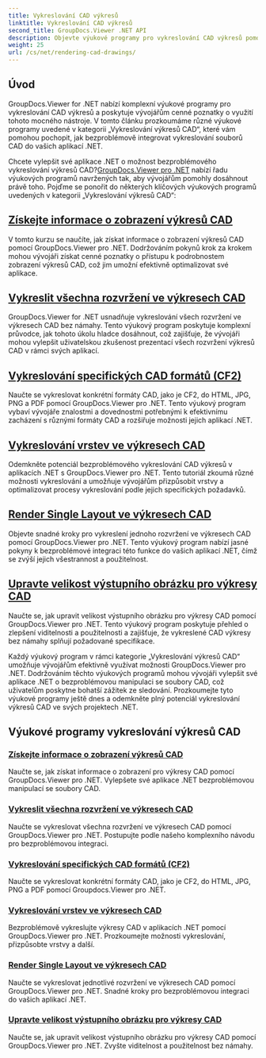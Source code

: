 ```yaml
---
title: Vykreslování CAD výkresů
linktitle: Vykreslování CAD výkresů
second_title: GroupDocs.Viewer .NET API
description: Objevte výukové programy pro vykreslování CAD výkresů pomocí GroupDocs.Viewer pro .NET. Naučte se vylepšovat aplikace .NET pomocí bezproblémové práce se soubory CAD.
weight: 25
url: /cs/net/rendering-cad-drawings/
---
```


## Úvod

GroupDocs.Viewer for .NET nabízí komplexní výukové programy pro vykreslování CAD výkresů a poskytuje vývojářům cenné poznatky o využití tohoto mocného nástroje. V tomto článku prozkoumáme různé výukové programy uvedené v kategorii „Vykreslování výkresů CAD“, které vám pomohou pochopit, jak bezproblémově integrovat vykreslování souborů CAD do vašich aplikací .NET.

Chcete vylepšit své aplikace .NET o možnost bezproblémového vykreslování výkresů CAD?[GroupDocs.Viewer pro .NET](#) nabízí řadu výukových programů navržených tak, aby vývojářům pomohly dosáhnout právě toho. Pojďme se ponořit do některých klíčových výukových programů uvedených v kategorii „Vykreslování výkresů CAD“:

## [Získejte informace o zobrazení výkresů CAD](./get-view-info-cad-drawing/)
V tomto kurzu se naučíte, jak získat informace o zobrazení výkresů CAD pomocí GroupDocs.Viewer pro .NET. Dodržováním pokynů krok za krokem mohou vývojáři získat cenné poznatky o přístupu k podrobnostem zobrazení výkresů CAD, což jim umožní efektivně optimalizovat své aplikace.

## [Vykreslit všechna rozvržení ve výkresech CAD](./render-all-layouts-cad/)
GroupDocs.Viewer for .NET usnadňuje vykreslování všech rozvržení ve výkresech CAD bez námahy. Tento výukový program poskytuje komplexní průvodce, jak tohoto úkolu hladce dosáhnout, což zajišťuje, že vývojáři mohou vylepšit uživatelskou zkušenost prezentací všech rozvržení výkresů CAD v rámci svých aplikací.

## [Vykreslování specifických CAD formátů (CF2)](./render-specific-cad-formats/)
Naučte se vykreslovat konkrétní formáty CAD, jako je CF2, do HTML, JPG, PNG a PDF pomocí GroupDocs.Viewer pro .NET. Tento výukový program vybaví vývojáře znalostmi a dovednostmi potřebnými k efektivnímu zacházení s různými formáty CAD a rozšiřuje možnosti jejich aplikací .NET.

## [Vykreslování vrstev ve výkresech CAD](./render-layers-cad/)
Odemkněte potenciál bezproblémového vykreslování CAD výkresů v aplikacích .NET s GroupDocs.Viewer pro .NET. Tento tutoriál zkoumá různé možnosti vykreslování a umožňuje vývojářům přizpůsobit vrstvy a optimalizovat procesy vykreslování podle jejich specifických požadavků.

## [Render Single Layout ve výkresech CAD](./render-single-layout-cad/)
Objevte snadné kroky pro vykreslení jednoho rozvržení ve výkresech CAD pomocí GroupDocs.Viewer pro .NET. Tento výukový program nabízí jasné pokyny k bezproblémové integraci této funkce do vašich aplikací .NET, čímž se zvýší jejich všestrannost a použitelnost.

## [Upravte velikost výstupního obrázku pro výkresy CAD](./adjust-output-image-size-cad/)
Naučte se, jak upravit velikost výstupního obrázku pro výkresy CAD pomocí GroupDocs.Viewer pro .NET. Tento výukový program poskytuje přehled o zlepšení viditelnosti a použitelnosti a zajišťuje, že vykreslené CAD výkresy bez námahy splňují požadované specifikace.

Každý výukový program v rámci kategorie „Vykreslování výkresů CAD“ umožňuje vývojářům efektivně využívat možnosti GroupDocs.Viewer pro .NET. Dodržováním těchto výukových programů mohou vývojáři vylepšit své aplikace .NET o bezproblémovou manipulaci se soubory CAD, což uživatelům poskytne bohatší zážitek ze sledování. Prozkoumejte tyto výukové programy ještě dnes a odemkněte plný potenciál vykreslování výkresů CAD ve svých projektech .NET.

## Výukové programy vykreslování výkresů CAD
### [Získejte informace o zobrazení výkresů CAD](./get-view-info-cad-drawing/)
Naučte se, jak získat informace o zobrazení pro výkresy CAD pomocí GroupDocs.Viewer pro .NET. Vylepšete své aplikace .NET bezproblémovou manipulací se soubory CAD.
### [Vykreslit všechna rozvržení ve výkresech CAD](./render-all-layouts-cad/)
Naučte se vykreslovat všechna rozvržení ve výkresech CAD pomocí GroupDocs.Viewer pro .NET. Postupujte podle našeho komplexního návodu pro bezproblémovou integraci.
### [Vykreslování specifických CAD formátů (CF2)](./render-specific-cad-formats/)
Naučte se vykreslovat konkrétní formáty CAD, jako je CF2, do HTML, JPG, PNG a PDF pomocí Groupdocs.Viewer pro .NET.
### [Vykreslování vrstev ve výkresech CAD](./render-layers-cad/)
Bezproblémově vykreslujte výkresy CAD v aplikacích .NET pomocí GroupDocs.Viewer pro .NET. Prozkoumejte možnosti vykreslování, přizpůsobte vrstvy a další.
### [Render Single Layout ve výkresech CAD](./render-single-layout-cad/)
Naučte se vykreslovat jednotlivé rozvržení ve výkresech CAD pomocí GroupDocs.Viewer pro .NET. Snadné kroky pro bezproblémovou integraci do vašich aplikací .NET.
### [Upravte velikost výstupního obrázku pro výkresy CAD](./adjust-output-image-size-cad/)
Naučte se, jak upravit velikost výstupního obrázku pro výkresy CAD pomocí GroupDocs.Viewer pro .NET. Zvyšte viditelnost a použitelnost bez námahy.